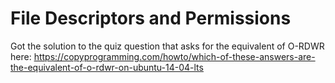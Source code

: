 # File Descriptors and Permissions

Got the solution to the quiz question that asks for the equivalent of O-RDWR here:
https://copyprogramming.com/howto/which-of-these-answers-are-the-equivalent-of-o-rdwr-on-ubuntu-14-04-lts
